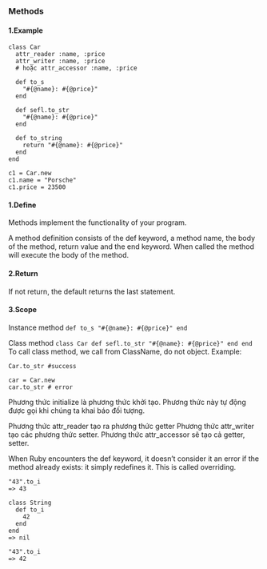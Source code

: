 ### Methods

#### 1.Example

    class Car
      attr_reader :name, :price
      attr_writer :name, :price
      # hoặc attr_accessor :name, :price

      def to_s
        "#{@name}: #{@price}"
      end

      def sefl.to_str
        "#{@name}: #{@price}"
      end

      def to_string
        return "#{@name}: #{@price}"
      end
    end

    c1 = Car.new
    c1.name = "Porsche"
    c1.price = 23500

#### 1.Define

Methods implement the functionality of your program.

A method definition consists of the def keyword, a method name, the body of the method, return value and the end keyword.
When called the method will execute the body of the method.

#### 2.Return

If not return, the default returns the last statement.

#### 3.Scope

  Instance method
    ```
    def to_s
      "#{@name}: #{@price}"
    end
    ```

  Class method
    ```
    class Car
      def sefl.to_str
        "#{@name}: #{@price}"
      end
    end
    ```
  To call class method, we call from ClassName, do not object. Example:
  ```
  Car.to_str #success

  car = Car.new
  car.to_str # error
  ```

  Phương thức initialize là phương thức khởi tạo.
  Phương thức này tự động được gọi khi chúng ta khai báo đối tượng.

  Phương thức attr_reader tạo ra phương thức getter
  Phương thức attr_writer tạo các phương thức setter.
  Phương thức attr_accessor sẽ tạo cả getter, setter.

  When Ruby encounters the def keyword, it doesn’t consider it an error if the method already exists: it simply redefines it. This is called overriding.

  ```
  "43".to_i
  => 43

  class String
    def to_i
      42
    end
  end
  => nil

  "43".to_i
  => 42
  ```
